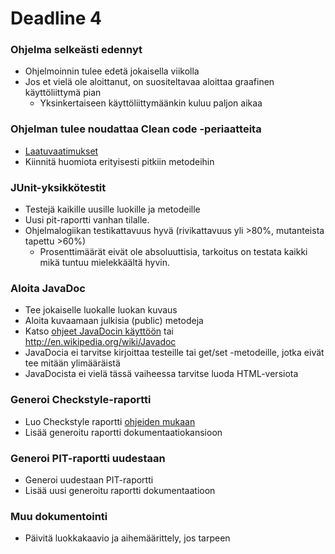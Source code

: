 ﻿# Deadline 4

### Ohjelma selkeästi edennyt

* Ohjelmoinnin tulee edetä jokaisella viikolla
* Jos et vielä ole aloittanut, on suositeltavaa aloittaa graafinen käyttöliittymä pian
  * Yksinkertaiseen käyttöliittymäänkin kuluu paljon aikaa

### Ohjelman tulee noudattaa Clean code -periaatteita
* [Laatuvaatimukset](Koodin-laatuvaatimukset.md)
* Kiinnitä huomiota erityisesti pitkiin metodeihin

### JUnit-yksikkötestit
* Testejä kaikille uusille luokille ja metodeille
* Uusi pit-raportti vanhan tilalle.
* Ohjelmalogiikan testikattavuus hyvä (rivikattavuus yli >80%, mutanteista tapettu >60%)
  * Prosenttimäärät eivät ole absoluuttisia, tarkoitus on testata kaikki mikä tuntuu mielekkäältä hyvin.

### Aloita JavaDoc
* Tee jokaiselle luokalle luokan kuvaus
* Aloita kuvaamaan julkisia (public) metodeja
* Katso [ohjeet JavaDocin käyttöön](JavaDoc.md) tai http://en.wikipedia.org/wiki/Javadoc
* JavaDocia ei tarvitse kirjoittaa testeille tai get/set -metodeille, jotka eivät tee mitään ylimääräistä
* JavaDocista ei vielä tässä vaiheessa tarvitse luoda HTML-versiota

### Generoi Checkstyle-raportti
* Luo Checkstyle raportti [ohjeiden mukaan](Checkstyle.md)
* Lisää generoitu raportti dokumentaatiokansioon

### Generoi PIT-raportti uudestaan
* Generoi uudestaan PIT-raportti
* Lisää uusi generoitu raportti dokumentaatioon

### Muu dokumentointi
* Päivitä luokkakaavio ja aihemäärittely, jos tarpeen
